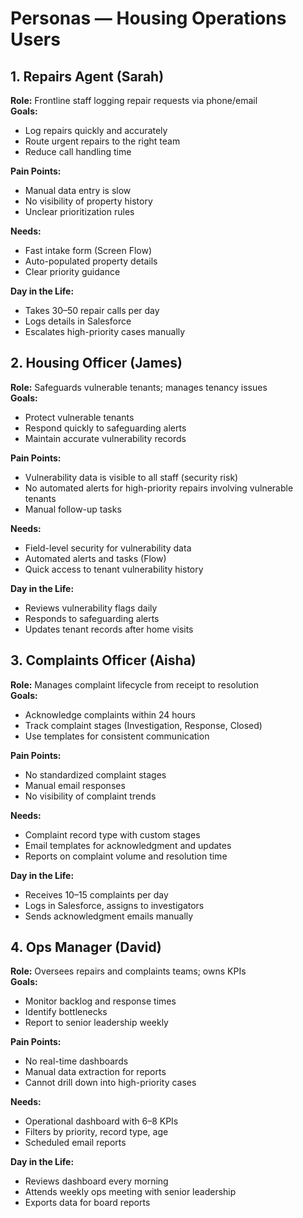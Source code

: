 # Personas — Housing Operations Users

## 1. Repairs Agent (Sarah)
**Role:** Frontline staff logging repair requests via phone/email  
**Goals:**
- Log repairs quickly and accurately
- Route urgent repairs to the right team
- Reduce call handling time

**Pain Points:**
- Manual data entry is slow
- No visibility of property history
- Unclear prioritization rules

**Needs:**
- Fast intake form (Screen Flow)
- Auto-populated property details
- Clear priority guidance

**Day in the Life:**
- Takes 30–50 repair calls per day
- Logs details in Salesforce
- Escalates high-priority cases manually


## 2. Housing Officer (James)
**Role:** Safeguards vulnerable tenants; manages tenancy issues  
**Goals:**
- Protect vulnerable tenants
- Respond quickly to safeguarding alerts
- Maintain accurate vulnerability records

**Pain Points:**
- Vulnerability data is visible to all staff (security risk)
- No automated alerts for high-priority repairs involving vulnerable tenants
- Manual follow-up tasks

**Needs:**
- Field-level security for vulnerability data
- Automated alerts and tasks (Flow)
- Quick access to tenant vulnerability history

**Day in the Life:**
- Reviews vulnerability flags daily
- Responds to safeguarding alerts
- Updates tenant records after home visits



## 3. Complaints Officer (Aisha)
**Role:** Manages complaint lifecycle from receipt to resolution  
**Goals:**
- Acknowledge complaints within 24 hours
- Track complaint stages (Investigation, Response, Closed)
- Use templates for consistent communication

**Pain Points:**
- No standardized complaint stages
- Manual email responses
- No visibility of complaint trends

**Needs:**
- Complaint record type with custom stages
- Email templates for acknowledgment and updates
- Reports on complaint volume and resolution time

**Day in the Life:**
- Receives 10–15 complaints per day
- Logs in Salesforce, assigns to investigators
- Sends acknowledgment emails manually



## 4. Ops Manager (David)
**Role:** Oversees repairs and complaints teams; owns KPIs  
**Goals:**
- Monitor backlog and response times
- Identify bottlenecks
- Report to senior leadership weekly

**Pain Points:**
- No real-time dashboards
- Manual data extraction for reports
- Cannot drill down into high-priority cases

**Needs:**
- Operational dashboard with 6–8 KPIs
- Filters by priority, record type, age
- Scheduled email reports

**Day in the Life:**
- Reviews dashboard every morning
- Attends weekly ops meeting with senior leadership
- Exports data for board reports
